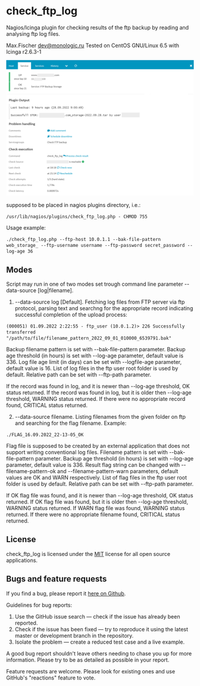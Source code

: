 # check_ftp_log
Nagios/Icinga plugin for checking results of the ftp backup by reading and analysing ftp log files.

Max.Fischer <dev@monologic.ru>
Tested on CentOS GNU/Linux 6.5 with Icinga r2.6.3-1

![Icinga Plugin - FTP log checks](/icinga-example.png?raw=true "Icinga Plugin - FTP log checks")

supposed to be placed in nagios plugins directory, i.e.:
```
/usr/lib/nagios/plugins/check_ftp_log.php - CHMOD 755
```

Usage example:
```
./check_ftp_log.php --ftp-host 10.0.1.1 --bak-file-pattern web_storage_ --ftp-username username --ftp-password secret_password --log-age 36
```

## Modes
Script may run in one of two modes set trough command line parameter --data-source [log|filename].

1. --data-source log [Default]. Fetching log files from FTP server via ftp protocol, parsing text and searchng for the appropriate 
record indicating successful completion of the upload process:

```
(000051) 01.09.2022 2:22:55 - ftp_user (10.0.1.2)> 226 Successfully transferred "/path/to/file/filename_pattern_2022_09_01_010000_6539791.bak"
```
Backup filename pattern is set with --bak-file-pattern parameter. Backup age threshold (in hours) is set with --log-age parameter, default value is 336. 
Log file age limit (in days) can be set with --logfile-age parameter, default value is 16. 
List of log files in the ftp user root folder is used by default. Relative path can be set with --ftp-path parameter.

If the record was found in log, and it is newer than --log-age threshold, OK status returned.
If the record was found in log, but it is older then --log-age threshold, WARNING status returned.
If there were no appropriate record found, CRITICAL status returned.


2. --data-source filename. Listing filenames from the given folder on ftp and searching for the flag filename. Example:
```
./FLAG_16.09.2022_22-13-05_OK
```
Flag file is supposed to be created by an external application that does not support writing conventional log files.
Filename pattern is set with --bak-file-pattern parameter. Backup age threshold (in hours) is set with --log-age parameter, default value is 336. 
Result flag string can be changed with --filename-pattern-ok and --filename-pattern-warn parameters, default values are OK and WARN respectively.
List of flag files in the ftp user root folder is used by default. Relative path can be set with --ftp-path parameter.
 
If OK flag file was found, and it is newer than --log-age threshold, OK status returned.
If OK flag file was found, but it is older then --log-age threshold, WARNING status returned.
If WARN flag file was found, WARNING status returned.
If there were no appropriate filename found, CRITICAL status returned.

## License

check_ftp_log is licensed under the [MIT](https://www.mit-license.org/) license for all open source applications.

## Bugs and feature requests

If you find a bug, please report it [here on Github](https://github.com/xyhtac/check_ftp_log/issues).

Guidelines for bug reports:

1. Use the GitHub issue search — check if the issue has already been reported.
2. Check if the issue has been fixed — try to reproduce it using the latest master or development branch in the repository.
3. Isolate the problem — create a reduced test case and a live example. 

A good bug report shouldn't leave others needing to chase you up for more information.
Please try to be as detailed as possible in your report.

Feature requests are welcome. Please look for existing ones and use GitHub's "reactions" feature to vote.
